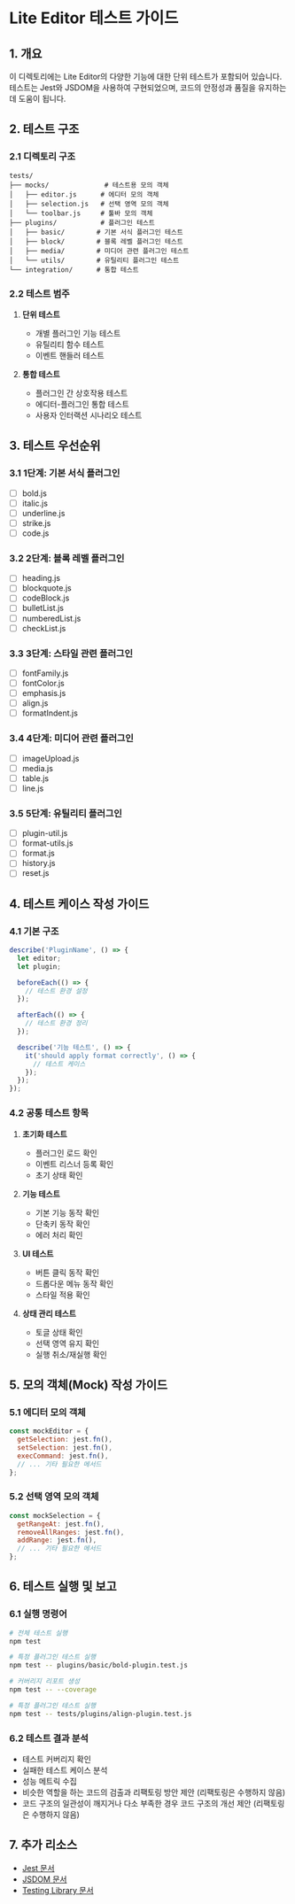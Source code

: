# Lite Editor 테스트 가이드

## 1. 개요

이 디렉토리에는 Lite Editor의 다양한 기능에 대한 단위 테스트가 포함되어 있습니다. 테스트는 Jest와 JSDOM을 사용하여 구현되었으며, 코드의 안정성과 품질을 유지하는 데 도움이 됩니다.

## 2. 테스트 구조

### 2.1 디렉토리 구조
```
tests/
├── mocks/              # 테스트용 모의 객체
│   ├── editor.js      # 에디터 모의 객체
│   ├── selection.js   # 선택 영역 모의 객체
│   └── toolbar.js     # 툴바 모의 객체
├── plugins/           # 플러그인 테스트
│   ├── basic/        # 기본 서식 플러그인 테스트
│   ├── block/        # 블록 레벨 플러그인 테스트
│   ├── media/        # 미디어 관련 플러그인 테스트
│   └── utils/        # 유틸리티 플러그인 테스트
└── integration/      # 통합 테스트
```

### 2.2 테스트 범주
1. **단위 테스트**
   - 개별 플러그인 기능 테스트
   - 유틸리티 함수 테스트
   - 이벤트 핸들러 테스트

2. **통합 테스트**
   - 플러그인 간 상호작용 테스트
   - 에디터-플러그인 통합 테스트
   - 사용자 인터랙션 시나리오 테스트

## 3. 테스트 우선순위

### 3.1 1단계: 기본 서식 플러그인
- [ ] bold.js
- [ ] italic.js
- [ ] underline.js
- [ ] strike.js
- [ ] code.js

### 3.2 2단계: 블록 레벨 플러그인
- [ ] heading.js
- [ ] blockquote.js
- [ ] codeBlock.js
- [ ] bulletList.js
- [ ] numberedList.js
- [ ] checkList.js

### 3.3 3단계: 스타일 관련 플러그인
- [ ] fontFamily.js
- [ ] fontColor.js
- [ ] emphasis.js
- [ ] align.js
- [ ] formatIndent.js

### 3.4 4단계: 미디어 관련 플러그인
- [ ] imageUpload.js
- [ ] media.js
- [ ] table.js
- [ ] line.js

### 3.5 5단계: 유틸리티 플러그인
- [ ] plugin-util.js
- [ ] format-utils.js
- [ ] format.js
- [ ] history.js
- [ ] reset.js

## 4. 테스트 케이스 작성 가이드

### 4.1 기본 구조
```javascript
describe('PluginName', () => {
  let editor;
  let plugin;

  beforeEach(() => {
    // 테스트 환경 설정
  });

  afterEach(() => {
    // 테스트 환경 정리
  });

  describe('기능 테스트', () => {
    it('should apply format correctly', () => {
      // 테스트 케이스
    });
  });
});
```

### 4.2 공통 테스트 항목
1. **초기화 테스트**
   - 플러그인 로드 확인
   - 이벤트 리스너 등록 확인
   - 초기 상태 확인

2. **기능 테스트**
   - 기본 기능 동작 확인
   - 단축키 동작 확인
   - 에러 처리 확인

3. **UI 테스트**
   - 버튼 클릭 동작 확인
   - 드롭다운 메뉴 동작 확인
   - 스타일 적용 확인

4. **상태 관리 테스트**
   - 토글 상태 확인
   - 선택 영역 유지 확인
   - 실행 취소/재실행 확인

## 5. 모의 객체(Mock) 작성 가이드

### 5.1 에디터 모의 객체
```javascript
const mockEditor = {
  getSelection: jest.fn(),
  setSelection: jest.fn(),
  execCommand: jest.fn(),
  // ... 기타 필요한 메서드
};
```

### 5.2 선택 영역 모의 객체
```javascript
const mockSelection = {
  getRangeAt: jest.fn(),
  removeAllRanges: jest.fn(),
  addRange: jest.fn(),
  // ... 기타 필요한 메서드
};
```

## 6. 테스트 실행 및 보고

### 6.1 실행 명령어
```bash
# 전체 테스트 실행
npm test

# 특정 플러그인 테스트 실행
npm test -- plugins/basic/bold-plugin.test.js

# 커버리지 리포트 생성
npm test -- --coverage

# 특정 플러그인 테스트 실행
npm test -- tests/plugins/align-plugin.test.js
```

### 6.2 테스트 결과 분석
- 테스트 커버리지 확인
- 실패한 테스트 케이스 분석
- 성능 메트릭 수집
- 비슷한 역할을 하는 코드의 검출과 리팩토링 방안 제안 (리팩토링은 수행하지 않음)
- 코드 구조의 일관성이 깨지거나 다소 부족한 경우 코드 구조의 개선 제안 (리팩토링은 수행하지 않음)

## 7. 추가 리소스

- [Jest 문서](https://jestjs.io/docs/getting-started)
- [JSDOM 문서](https://github.com/jsdom/jsdom)
- [Testing Library 문서](https://testing-library.com/docs/) 